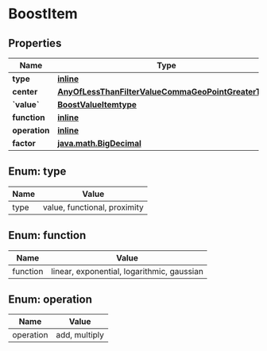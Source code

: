 
# BoostItem

## Properties
Name | Type | Description | Notes
------------ | ------------- | ------------- | -------------
**type** | [**inline**](#TypeEnum) |  | 
**center** | [**AnyOfLessThanFilterValueCommaGeoPointGreaterThan**](AnyOfLessThanFilterValueCommaGeoPointGreaterThan.md) |  | 
**&#x60;value&#x60;** | [**BoostValueItemtype**](git/workplace-search-kotlin/openapi-generator/docs/BoostValueItemtype.md) |  |  [optional]
**function** | [**inline**](#FunctionEnum) |  |  [optional]
**operation** | [**inline**](#OperationEnum) |  |  [optional]
**factor** | [**java.math.BigDecimal**](java.math.BigDecimal.md) |  |  [optional]


<a name="TypeEnum"></a>
## Enum: type
Name | Value
---- | -----
type | value, functional, proximity


<a name="FunctionEnum"></a>
## Enum: function
Name | Value
---- | -----
function | linear, exponential, logarithmic, gaussian


<a name="OperationEnum"></a>
## Enum: operation
Name | Value
---- | -----
operation | add, multiply



